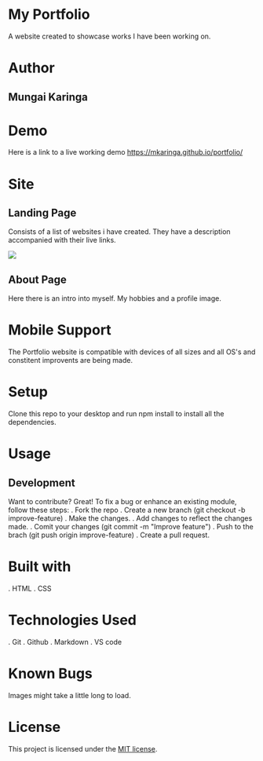 # My Portfolio
A website created to showcase works I have been working on. 

# Author
## Mungai Karinga

# Demo
Here is a link to a live working demo https://mkaringa.github.io/portfolio/

# Site

## Landing Page
Consists of a list of websites i have created. They have a description accompanied with their live links.

![](images/.lpage.png)

## About Page
Here there is an intro into myself. My hobbies and a profile image.

# Mobile Support
The Portfolio website is compatible with devices of all sizes and all OS's and constitent improvents are being made.

# Setup
Clone this repo to your desktop and run npm install to install all the dependencies.

# Usage 
## Development
Want to contribute? Great!
To fix a bug or enhance an existing module, follow these steps:
. Fork the repo
. Create a new branch (git checkout -b improve-feature)
. Make the changes.
. Add changes to reflect the changes made.
. Comit your changes (git commit -m "Improve feature")
. Push to the brach (git push origin improve-feature)
. Create a pull request.

# Built with
  . HTML
  . CSS
# Technologies Used
  . Git
  . Github
  . Markdown
  . VS code
  
# Known Bugs
Images might take a little long to load.
# License
This project is licensed under the [MIT license](LICENSE).
